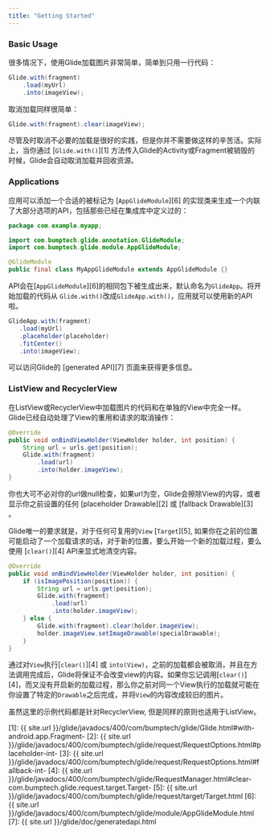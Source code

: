 ```yaml
---
title: "Getting Started"
---
```


### Basic Usage

很多情况下，使用Glide加载图片非常简单，简单到只用一行代码：

```java
Glide.with(fragment)
    .load(myUrl)
    .into(imageView);
```

取消加载同样很简单：

```java
Glide.with(fragment).clear(imageView);
```

尽管及时取消不必要的加载是很好的实践，但是你并不需要做这样的辛苦活。实际上，当你通过 [``Glide.with()``][1] 方法传入Glide的Activity或Fragment被销毁的时候，Glide会自动取消加载并回收资源。

### Applications

应用可以添加一个合适的被标记为 [``AppGlideModule``][6] 的实现类来生成一个内联了大部分选项的API，包括那些已经在集成库中定义过的：

```java
package com.example.myapp;

import com.bumptech.glide.annotation.GlideModule;
import com.bumptech.glide.module.AppGlideModule;

@GlideModule
public final class MyAppGlideModule extends AppGlideModule {}
```

API会在[``AppGlideModule``][6]的相同包下被生成出来，默认命名为``GlideApp``。将开始加载的代码从 ``Glide.with()``改成``GlideApp.with()``，应用就可以使用新的API啦。

```java
GlideApp.with(fragment)
   .load(myUrl)
   .placeholder(placeholder)
   .fitCenter()
   .into(imageView);
```

可以访问Glide的 [generated API][7] 页面来获得更多信息。 

### ListView and RecyclerView

在ListView或RecyclerView中加载图片的代码和在单独的View中完全一样。Glide已经自动处理了View的重用和请求的取消操作：

```java
@Override
public void onBindViewHolder(ViewHolder holder, int position) {
    String url = urls.get(position);
    Glide.with(fragment)
        .load(url)
        .into(holder.imageView);
}
```

你也大可不必对你的url做null检查，如果url为空，Glide会擦除View的内容，或者显示你之前设置的任何 [placeholder Drawable][2] 或 [fallback Drawable][3] 。

Glide唯一的要求就是，对于任何可复用的``View`` [``Target``][5], 如果你在之前的位置可能启动了一个加载请求的话，对于新的位置，要么开始一个新的加载过程，要么使用 [``clear()``][4] API来显式地清空内容。

```java
@Override
public void onBindViewHolder(ViewHolder holder, int position) {
    if (isImagePosition(position)) {
        String url = urls.get(position);
        Glide.with(fragment)
            .load(url)
            .into(holder.imageView);
    } else {
        Glide.with(fragment).clear(holder.imageView);
        holder.imageView.setImageDrawable(specialDrawable);
    }
}
```


通过对``View``执行[``clear()``][4] 或 ``into(View)``，之前的加载都会被取消，并且在方法调用完成后，Glide将保证不会改变view的内容。如果你忘记调用[``clear()``][4]，而又没有开启新的加载过程，那么你之前对同一个View执行的加载就可能在你设置了特定的``Drawable``之后完成，并将``View``的内容改成较旧的图片。

虽然这里的示例代码都是针对RecyclerView, 但是同样的原则也适用于ListView。

[1]: {{ site.url }}/glide/javadocs/400/com/bumptech/glide/Glide.html#with-android.app.Fragment-
[2]: {{ site.url }}/glide/javadocs/400/com/bumptech/glide/request/RequestOptions.html#placeholder-int-
[3]: {{ site.url }}/glide/javadocs/400/com/bumptech/glide/request/RequestOptions.html#fallback-int-
[4]: {{ site.url }}/glide/javadocs/400/com/bumptech/glide/RequestManager.html#clear-com.bumptech.glide.request.target.Target-
[5]: {{ site.url }}/glide/javadocs/400/com/bumptech/glide/request/target/Target.html
[6]: {{ site.url }}/glide/javadocs/400/com/bumptech/glide/module/AppGlideModule.html
[7]: {{ site.url }}/glide/doc/generatedapi.html

